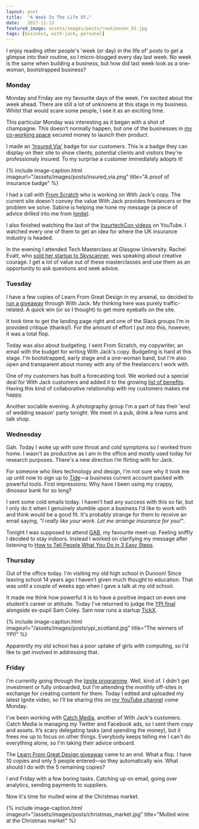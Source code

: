 ```yaml
---
layout: post
title:  "A Week In The Life Of…"
date:   2017-11-13
featured_image: assets/images/posts/rookieoven_01.jpg
tags: [business, with-jack, personal]
---
```


I enjoy reading other people's 'week (or day) in the life of' posts to get a glimpse into their routine, so I micro-blogged every day last week. No week is the same when building a business, but how did last week look as a one-woman, bootstrapped business?

<h3>Monday</h3>

Monday and Friday are my favourite days of the week. I'm excited about the week ahead. There are still a lot of unknowns at this stage in my business. Whilst that would scare some people, I see it as an exciting time.

This particular Monday was interesting as it began with a shot of champagne. This doesn’t normally happen, but one of the businesses in <a href="https://rookieoven.com/coworking/">my co-working space</a> secured money to launch their product.

I made an <a href="https://withjack.co.uk/insured-via/">'Insured Via'</a> badge for our customers. This is a badge they can display on their site to show clients, potential clients and visitors they're professionaly insured. To my surprise a customer immediately adopts it!

{% include image-caption.html imageurl="/assets/images/posts/insured_via.png" title="A proof of insurance badge" %}

I had a call with <a href="https://www.from-scratch.net/">From Scratch</a> who is working on With Jack's copy. The current site doesn't convey the value With Jack provides freelancers or the problem we solve. Sabine is helping me hone my message (a piece of advice drilled into me from <a href="https://ignite.io/">Ignite</a>).

I also finished watching the last of the <a href="https://www.youtube.com/channel/UCuihjr7Z9mPZjVFev5ybuTw/videos?disable_polymer=1">InsurtechCon videos</a> on YouTube. I watched every one of them to get an idea for where the UK insurance industry is headed.

In the evening I attended Tech Masterclass at Glasgow University. Rachel Evatt, who <a href="https://techcrunch.com/2011/01/17/travel-search-engine-skyscanner-acquires-zoombu/">sold her startup to Skyscanner</a>, was speaking about creative courage. I get a lot of value out of these masterclasses and use them as an opportunity to ask questions and seek advice.

<h3>Tuesday</h3>

I have a few copies of Learn From Great Design in my arsenal, so decided to <a href="https://withjack.co.uk/holiday-deal/">run a giveaway</a> through With Jack. My thinking here was purely traffic-related. A quick win (or so I thought) to get more eyeballs on the site.

It took time to get the landing page right and one of the Slack groups I’m in provided critique (thanks!). For the amount of effort I put into this, however, it was a total flop. 

Today was also about budgeting. I sent From Scratch, my copywriter, an email with the budget for writing With Jack's copy. Budgeting is hard at this stage. I'm bootstrapped, early stage and a one-woman band, but I'm also open and transparent about money with any of the freelancers I work with.

One of my customers has built a forecasting tool. We worked out a special deal for With Jack customers and added it to the growing <a href="https://withjack.co.uk/benefits/">list of benefits</a>. Having this kind of collaborative relationship with my customers makes me happy.

Another sociable evening. A photography group I'm a part of has their 'end of wedding season' party tonight. We meet in a pub, drink a few rums and talk shop.

<h3>Wednesday</h3>

Gah. Today I woke up with sore throat and cold symptoms so I worked from home. I wasn't as productive as I am in the office and mostly used today for research purposes. There's a new direction I’m flirting with for Jack.

For someone who likes technology and design, I'm not sure why it took me up until now to sign up to <a href="https://www.tide.co/">Tide</a>—a business current account packed with powerful tools. First impressions: Why have I been using my crappy, dinosaur bank for so long?

I sent some cold emails today. I haven’t had any success with this so far, but I only do it when I genuinely stumble upon a business I'd like to work with and think would be a good fit. It's probably strange for them to receive an email saying, _"I really like your work. Let me arrange insurance for you!"_.

Tonight I was supposed to attend <a href="http://gab.scot/">GAB</a>, my favourite meet-up. Feeling sniffly I decided to stay indoors. Instead I worked on clarifying my message after listening to <a href="http://buildingastorybrand.com/minisode-1/">How to Tell People What You Do in 3 Easy Steps</a>.

<h3>Thursday</h3>

Out of the office today. I'm visiting my old high school in Dunoon! Since leaving school 14 years ago I haven’t given much thought to education. That was until a couple of weeks ago when I gave a talk at my old school.

It made me think how powerful it is to have a positive impact on even one student’s career or attitude. Today I've returned to judge the <a href="http://ypiscotland.org.uk/">YPI final</a> alongside ex-pupil Sam Coley. Sam now runs a startup <a href="https://www.tickx.co.uk/">TickX</a>.

{% include image-caption.html imageurl="/assets/images/posts/ypi_scotland.jpg" title="The winners of YPI!" %}

Apparently my old school has a poor uptake of girls with computing, so I'd like to get involved in addressing that.

<h3>Friday</h3>

I'm currently going through the <a href="htts://ignite.io">Ignite programme</a>. Well, kind of. I didn't get investment or fully onboarded, but I'm attending the monthly off-sites in exchange for creating content for them. Today I edited and uploaded my latest Ignite video, so I'll be sharing this on <a href="https://www.youtube.com/channel/UCJdtciVNCxmhQnn2cnWK6qg">my YouTube channel</a> come Monday.

I've been working with <a href="https://www.catch-media.co.uk/">Catch Media</a>, another of With Jack's customers. Catch Media is managing my Twitter and Facebook ads, so I sent them copy and assets. It’s scary delegating tasks (and spending the money), but it frees me up to focus on other things. Everybody keeps telling me I can't do everything alone, so I'm taking their advice onboard.

The <a href="https://withjack.co.uk/holiday-deal/">Learn From Great Design giveaway</a> came to an end. What a flop. I have 10 copies and only 5 people entered—so they automatically win. What should I do with the 5 remaining copies?

I end Friday with a few boring tasks. Catching up on email, going over analytics, sending payments to suppliers.

Now it's time for mulled wine at the Christmas market.

{% include image-caption.html imageurl="/assets/images/posts/christmas_market.jpg" title="Mulled wine at the Christmas market" %}